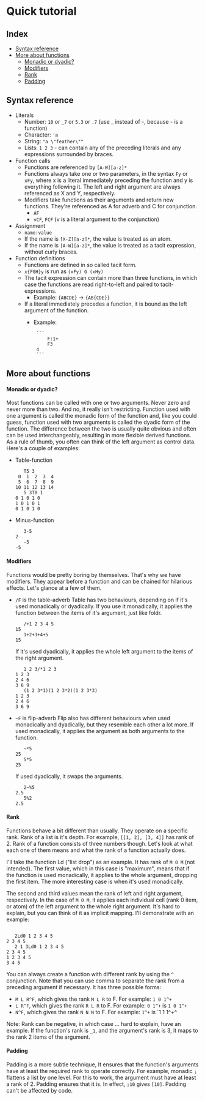 # Quick tutorial
## Index
* [Syntax reference](#syntax-reference)
* [More about functions](#more-about-functions)
  * [Monadic or dyadic?](#monadic-or-dyadic)
  * [Modifiers](#modifiers)
  * [Rank](#rank)
  * [Padding](#padding)

## Syntax reference
* Literals
  * Number: `10` or `_7` or `5.3` or `.7` (use _ instead of -, because - is a function)
  * Character: `'a`
  * String: `"a \"feather\""`
  * Lists: `1 2 3` - can contain any of the preceding literals and any expressions surrounded by braces.
* Function calls
  * Functions are referenced by `[A-W][a-z]*`
  * Functions always take one or two parameters, in the syntax `Fy` or `xFy`, where x is a literal immediately preceding the function and y is everything following it. The left and right argument are always referenced as X and Y, respectively.
  * Modifiers take functions as their arguments and return new functions. They're referenced as A for adverb and C for conjunction.
    * `AF`
    * `vCF`, `FCF` (v is a literal argument to the conjunction)
* Assignment
  * `name:value`
  * If the name is `[X-Z][a-z]*`, the value is treated as an atom.
  * If the name is `[A-W][a-z]*`, the value is treated as a tacit expression, without curly braces.
* Function definitions
  * Functions are defined in so called tacit form.
  * `x{FGH}y` is run as `(xFy) G (xHy)`
  * The tacit expression can contain more than three functions, in which case the functions are read right-to-left and paired to tacit-expressions.
    * Example: `{ABCDE}` -> `{AB{CDE}}`
  * If a literal immediately precedes a function, it is bound as the left argument of the function.
    * Example:

           ```
               F:1+
               F3
           4
           ```

## More about functions
#### Monadic or dyadic?
Most functions can be called with one or two arguments. Never zero and never more than two. And no, it really isn't restricting. Function used with one argument is called the monadic form of the function and, like you could guess, function used with two arguments is called the dyadic form of the function. The difference between the two is usually quite obvious and often can be used interchangeably, resulting in more flexible derived functions. As a rule of thumb, you often can think of the left argument as control data. Here's a couple of examples:

* Table-function

    ```
       T5 3
     0  1  2  3  4 
     5  6  7  8  9 
    10 11 12 13 14 
       5 3T0 1
    0 1 0 1 0 
    1 0 1 0 1 
    0 1 0 1 0 
    ```

* Minus-function

    ```
       3-5
    2
       -5
    -5
    ```

#### Modifiers
Functions would be pretty boring by themselves. That's why we have modifiers. They appear before a function and can be chained for hilarious effects. Let's glance at a few of them.

* `/F` is the table-adverb
  Table has two behaviours, depending on if it's used monadically or dyadically. If you use it monadically, it applies the function between the items of it's argument, just like foldr.

    ```
       /+1 2 3 4 5
    15
       1+2+3+4+5
    15
    ```

  If it's used dyadically, it applies the whole left argument to the items of the right argument.

    ```
       1 2 3/*1 2 3
    1 2 3 
    2 4 6 
    3 6 9 
       (1 2 3*1)(1 2 3*2)(1 2 3*3)
    1 2 3 
    2 4 6 
    3 6 9 
    ```

* `~F` is flip-adverb
  Flip also has different behaviours when used monadically and dyadically, but they resemble each other a lot more. If used monadically, it applies the argument as both arguments to the function.

    ```
       ~*5
    25
       5*5
    25
    ```
  
  If used dyadically, it swaps the arguments.

    ```
       2~%5
    2.5
       5%2
    2.5
    ```

#### Rank
Functions behave a bit different than usually. They operate on a specific rank. Rank of a list is it's depth. For example, `[[1, 2], [3, 4]]` has rank of 2. Rank of a function consists of three numbers though. Let's look at what each one of them means and what the rank of a function actually does.

I'll take the function Ld ("list drop") as an example. It has rank of `M 0 M` (not intended). The first value, which in this case is "maximum", means that if the function is used monadically, it applies to the whole argument, dropping the first item. The more interesting case is when it's used monadically.

The second and third values mean the rank of left and right argument, respectively. In the case of `M 0 M`, it applies each individual cell (rank 0 item, or atom) of the left argument to the whole right argument. It's hard to explain, but you can think of it as implicit mapping. I'll demonstrate with an example:

```

   2Ld0 1 2 3 4 5
2 3 4 5 
   2 1 3Ld0 1 2 3 4 5
2 3 4 5 
1 2 3 4 5 
3 4 5 
```

You can always create a function with different rank by using the `^` conjunction. Note that you can use comma to separate the rank from a preceding argument if necessary. It has three possible forms:

* `M L R^F`, which gives the rank `M L R` to F. For example: `1 0 1^+`
* `L R^F`, which gives the rank `R L R` to F. For example: `0 1^+` is `1 0 1^+`
* `N^F`, which gives the rank `N N N` to F. For example: `1^+` is `1 1 1^+^

Note: Rank can be negative, in which case ... hard to explain, have an example. If the function's rank is `_1`, and the argument's rank is 3, it maps to the rank 2 items of the argument.

#### Padding
Padding is a more subtle technique, It ensures that the function's arguments have at least the required rank to operate correctly. For example, monadic `;` flattens a list by one level. For this to work, the argument must have at least a rank of 2. Padding ensures that it is. In effect, `;10` gives `[10]`. Padding can't be affected by code.

